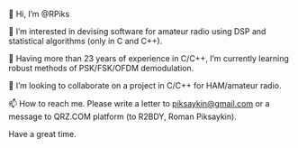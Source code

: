 👋 Hi, I’m @RPiks

👀 I’m interested in devising software for amateur radio using DSP and statistical algorithms (only in C and C++).

🌱 Having more than 23 years of experience in C/C++, I’m currently learning robust methods of PSK/FSK/OFDM demodulation.

💞️ I’m looking to collaborate on a project in C/C++ for HAM/amateur radio.

📫 How to reach me. Please write a letter to piksaykin@gmail.com or a message to QRZ.COM platform (to R2BDY, Roman Piksaykin).

Have a great time.
